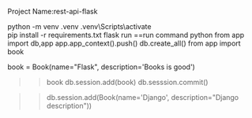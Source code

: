 Project Name:rest-api-flask

python -m venv .venv
.venv\Scripts\activate   
pip install -r requirements.txt
flask run
==run command
python
from app import db,app
app.app_context().push()
db.create_all()
from app import book

book = Book(name="Flask", description='Books is good')

>>book
>> db.session.add(book)
>>db.sesssion.commit()

>>db.session.add(Book(name='Django', description="Django description"))
